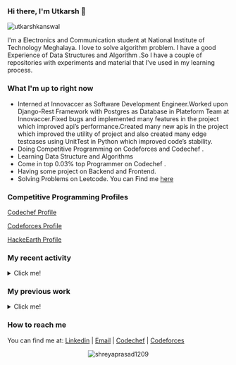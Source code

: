 ### Hi there, I'm Utkarsh 👋

<p align="left"> <img src="https://komarev.com/ghpvc/?username=utkarshkanswal" alt="utkarshkanswal" /> </p>

I'm a Electronics and Communication student at National Institute of Technology Meghalaya. I love to solve algorithm problem. I have a good Experience of Data Structures and Algorithm .So I have a couple of repositories with experiments and material that I've used in my learning process.

### What I'm up to right now

- Interned at Innovaccer as Software Development Engineer.Worked upon Django-Rest Framework with Postgres as Database in Plateform Team at Innovaccer.Fixed bugs and implemented many features in the project which improved api’s performance.Created many new apis in the project which improved the utility of project and also created many edge testcases using UnitTest in Python which improved code’s stability.
- Doing Competitive Programming on Codeforces and Codechef .
- Learning Data Structure and Algorithms 
- Come in top 0.03% top Programmer on Codechef .
- Having some project on Backend and Frontend.
- Solving Problems on Leetcode. You can Find me [here](https://leetcode.com/utkarshkanswal/)

### Competitive Programming Profiles
[Codechef Profile](https://www.codechef.com/users/utkarshkanswal)

[Codeforces Profile](https://codeforces.com/profile/utkarshkanswal)

[HackeEarth Profile](https://www.hackerearth.com/@utkarshkanswal)

### My recent activity

<details>
  <summary>Click me!</summary>
  
-🔭 Working on Backend Technology like Nodejs, Express, Django-rest Framework etc. 
  
</details>

### My previous work

<details>
  <summary>Click me!</summary>
  
- Interned at Innovaccer as Software Development Engineer.Worked upon Django-Rest Framework with Postgres as Database in Plateform Team at Innovaccer.Fixed bugs and implemented many features in the project which improved api’s performance.Created many new apis in the project which improved the utility of project and also created many edge testcases using UnitTest in Python which improved code’s stability.
- Made a simple Rating Based Ranklist Generator. It can be found in [this repository](https://github.com/utkarshkanswal/Leetcode-Ranklist-Generator-).
- Developed all the Backend Apis of website.Used Mongodb as a database.Used Multer and Mongoose for file upload integration.Integrated Admin Pannel , Jwt Authentication and Froala Editor using JavaScript. It can be found in [this repository](https://github.com/Coding-Club-NIT-Meghalaya/CodingClubWebsite).
- Check My Portfolio [Click Here](https://utkarshkanswal.github.io/My-Portfolio/)


</details>

### How to reach me

You can find me at: [Linkedin](https://www.linkedin.com/in/utkarsh-kumar-7b0195189/) | [Email](mailto:utkarshkanswal@gmail.com) | [Codechef](https://www.codechef.com/users/utkarshkanswal) | [Codeforces](https://codeforces.com/profile/utkarshkanswal)

<!--
**utkarshkanswal/utkarshkanswal** is a ✨ _special_ ✨ repository because its `README.md` (this file) appears on your GitHub profile.

Here are some ideas to get you started:

- 🔭 I’m currently working on ...
- 🌱 I’m currently learning ...
- 👯 I’m looking to collaborate on ...
- 🤔 I’m looking for help with ...
- 💬 Ask me about ...
- 📫 How to reach me: ...
- 😄 Pronouns: ...
- ⚡ Fun fact: ...
-->
</p><p align="center"> <img src="https://github-readme-stats.vercel.app/api?username=utkarshkanswal&show_icons=true" alt="shreyaprasad1209" /> </p>
